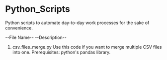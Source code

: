 # Python_Scripts
Python scripts to automate day-to-day work processes for the sake of convenience.
  
   --File Name--           --Description--
1) csv_files_merge.py      Use this code if you want to merge multiple CSV files into one.
                           Prerequisites: python's pandas library.
